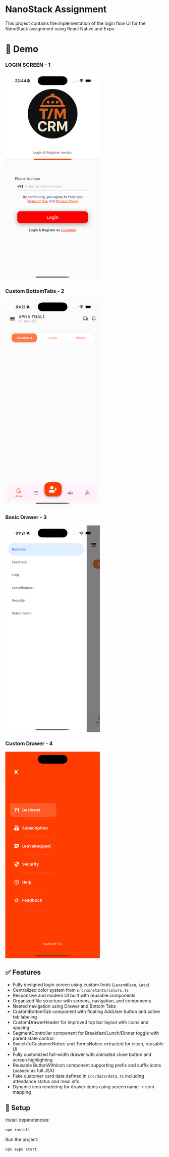 # NanoStack Assignment

This project contains the implementation of the login flow UI for the NanoStack assignment using React Native and Expo.

# 📸 Demo

### LOGIN SCREEN - 1

<img src="./demo.png" alt="Login Screen Demo" width="300" />

### Custom BottomTabs - 2

<img src="./demo_bottomtab.png" alt="bottom tabs Demo" width="300" />

### Basic Drawer - 3

<img src="./demo_drawer.png" alt="basic drawer Demo" width="300" />

### Custom Drawer - 4

<img src="demo_custom_drawer.png" alt="Login Screen Demo" width="300" />

## ✅ Features

- Fully designed login screen using custom fonts (`LexendDeca`, `Lato`)
- Centralized color system from `src/constants/colors.ts`
- Responsive and modern UI built with reusable components
- Organized file structure with screens, navigation, and components
- Nested navigation using Drawer and Bottom Tabs
- CustomBottomTab component with floating AddUser button and active tab labeling
- CustomDrawerHeader for improved top bar layout with icons and spacing
- SegmentController component for Breakfast/Lunch/Dinner toggle with parent state control
- SwitchToCustomerNotice and TermsNotice extracted for clean, reusable UI
- Fully customized full-width drawer with animated close button and screen highlighting
- Reusable ButtonWithIcon component supporting prefix and suffix icons (passed as full JSX)
- Fake customer card data defined in `src/data/data.ts` including attendance status and meal info
- Dynamic icon rendering for drawer items using screen name → icon mapping

## 🚀 Setup

Install dependencies:

```bash
npm install
```

Run the project:

```bash
npx expo start
```
